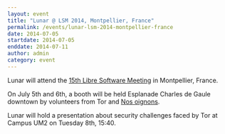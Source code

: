 ```yaml
---
layout: event
title: "Lunar @ LSM 2014, Montpellier, France"
permalink: /events/lunar-lsm-2014-montpellier-france
date: 2014-07-05
startdate: 2014-07-05
enddate: 2014-07-11
author: admin
category: event
---
```


Lunar will attend the [15th Libre Software Meeting](https://2014.rmll.info/) in Montpellier, France.

On July 5th and 6th, a booth will be held Esplanade Charles de Gaule downtown by volunteers from Tor and [Nos oignons](https://nos-oignons.net/).

Lunar will hold a presentation about security challenges faced by Tor at Campus UM2 on Tuesday 8th, 15:40.

